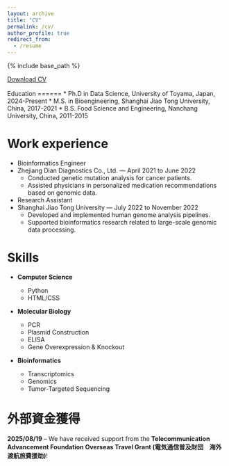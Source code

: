 ```yaml
---
layout: archive
title: "CV"
permalink: /cv/
author_profile: true
redirect_from:
  - /resume
---
```

{% include base_path %}
<div style="display:flex; align-items:center; gap:12px; flex-wrap:wrap; margin: .5rem 0 1rem;">
  <a href="https://drive.google.com/uc?export=download&id=1as5AO5GEH1S7_9tdqBMTG03xCRtZCYcF"
     class="btn btn--primary" target="_blank" rel="noopener">
    Download CV
  </a>
</div>
Education
======
* Ph.D in Data Science, University of Toyama, Japan, 2024-Present
* M.S. in Bioengineering, Shanghai Jiao Tong University, China, 2017-2021
* B.S. Food Science and Engineering, Nanchang University, China, 2011-2015

Work experience
======
* Bioinformatics Engineer
* Zhejiang Dian Diagnostics Co., Ltd. — April 2021 to June 2022
  * Conducted genetic mutation analysis for cancer patients.
  * Assisted physicians in personalized medication recommendations based on genomic data.
* Research Assistant
* Shanghai Jiao Tong University — July 2022 to November 2022
  * Developed and implemented human genome analysis pipelines.
  * Supported bioinformatics research related to large-scale genomic data processing.

  
Skills
======
* **Computer Science**
  * Python
  * HTML/CSS

* **Molecular Biology**
  * PCR
  * Plasmid Construction
  * ELISA
  * Gene Overexpression & Knockout

* **Bioinformatics**
  * Transcriptomics
  * Genomics
  * Tumor-Targeted Sequencing


外部資金獲得
======
**2025/08/19** – We have received support from the **Telecommunication Advancement Foundation Overseas Travel Grant (電気通信普及財団　海外渡航旅費援助)**!
